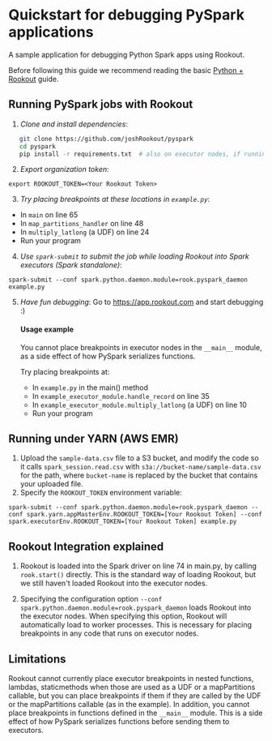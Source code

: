 
# Quickstart for debugging PySpark applications

A sample application for debugging Python Spark apps using Rookout.

Before following this guide we recommend reading the basic [Python + Rookout](https://docs.rookout.com/docs/sdk-setup.html) guide.

## Running PySpark jobs with Rookout

1. *Clone and install dependencies*:
 ```bash
    git clone https://github.com/joshRookout/pyspark
    cd pyspark
    pip install -r requirements.txt  # also on executor nodes, if running in a cluster
```

2. *Export organization token*:
 ```
 export ROOKOUT_TOKEN=<Your Rookout Token>
```

3. *Try placing breakpoints at these locations in `example.py`*:
* In `main` on line 65
* In `map_partitions_handler` on line 48
* In `multiply_latlong` (a UDF) on line 24
* Run your program


4. *Use `spark-submit` to submit the job while loading Rookout into Spark executors (Spark standalone)*:
```
spark-submit --conf spark.python.daemon.module=rook.pyspark_daemon example.py
```


5. *Have fun debugging*:
	Go to https://app.rookout.com and start debugging :)

    #### Usage example
    You cannot place breakpoints in executor nodes in the `__main__` module, as a side effect of how PySpark serializes functions.

    Try placing breakpoints at:
    * In `example.py` in the main() method
    * In `example_executor_module.handle_record` on line 35
    * In `example_executor_module.multiply_latlong` (a UDF) on line 10
    * Run your program

## Running under YARN (AWS EMR)
1. Upload the `sample-data.csv` file to a S3 bucket, and modify the code so it calls `spark_session.read.csv` with `s3a://bucket-name/sample-data.csv` for the path, where `bucket-name` is replaced by the bucket that contains your uploaded file.
2. Specify the `ROOKOUT_TOKEN` environment variable:

```
spark-submit --conf spark.python.daemon.module=rook.pyspark_daemon --conf spark.yarn.appMasterEnv.ROOKOUT_TOKEN=[Your Rookout Token] --conf spark.executorEnv.ROOKOUT_TOKEN=[Your Rookout Token] example.py
```



## Rookout Integration explained
1. Rookout is loaded into the Spark driver on line 74 in main.py, by calling `rook.start()` directly. This is the standard way of loading Rookout, but we still haven't loaded Rookout into the executor nodes.

2. Specifying the configuration option `--conf spark.python.daemon.module=rook.pyspark_daemon` loads Rookout into the executor nodes. When specifying this option, Rookout will automatically load to worker processes. This is necessary for placing breakpoints in any code that runs on executor nodes.

## Limitations
Rookout cannot currently place executor breakpoints in nested functions, lambdas, staticmethods when those are used as a UDF or a mapPartitions callable, but you can place breakpoints if them if they are called by the UDF or the mapPartitions callable (as in the example).
In addition, you cannot place breakpoints in functions defined in the `__main__` module.
This is a side effect of how PySpark serializes functions before sending them to executors. 

[Python + Rookout]: https://docs.rookout.com/docs/sdk-setup.html
